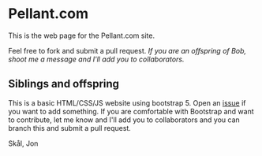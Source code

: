 # Pellant.com
This is the web page for the Pellant.com site.

Feel free to fork and submit a pull request. _If you are an offspring of Bob, shoot me a message and I'll add you to collaborators._

## Siblings and offspring
This is a basic HTML/CSS/JS website using bootstrap 5. Open an [issue](https://github.com/w1jp/pellant_web/issues) if you want to add something. If you are comfortable with Bootstrap and want to contribute, let me know and I'll add you to collaborators and you can branch this and submit a pull request.

Skål,
Jon
